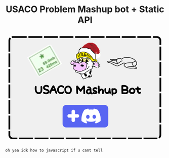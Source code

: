 <h1 align="center"> <strong>USACO Problem Mashup bot + Static API</strong><br><br><a href="https://discord.com/api/oauth2/authorize?client_id=1023728180714016799&permissions=3843929668855&scope=bot"><img src="repo/img/bitmap.png" alt="Repository Banner" width="484"/></a></h1>


```oh yea idk how to javascript if u cant tell```
